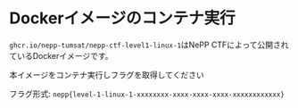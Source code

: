 # Dockerイメージのコンテナ実行

`ghcr.io/nepp-tumsat/nepp-ctf-level1-linux-1`はNePP CTFによって公開されているDockerイメージです。

本イメージをコンテナ実行しフラグを取得してください

フラグ形式: `nepp{level-1-linux-1-xxxxxxxx-xxxx-xxxx-xxxx-xxxxxxxxxxxx}`
